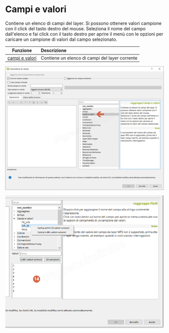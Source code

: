 # Campi e valori

Contiene un elenco di campi del layer. Si possono ottenere valori campione con il click del tasto destro del mouse.
Seleziona il nome del campo dall'elenco e fai click con il tasto destro per aprire il menù con le opzioni per caricare un campione di valori dal campo selezionato. 

Funzione  | Descrizione
:----------:|:-----------
[campi e valori](campi_e_valori.html)|Contiene un elenco di campi del layer corrente

![](../../img/campi_e_valori/gruppo_campi_e_valori1.png)


![](../../img/calcolatore_campi2.png)
